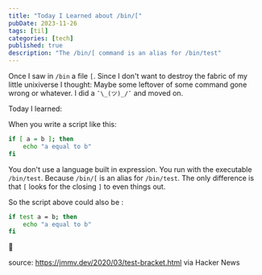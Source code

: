 ```yaml
---
title: "Today I Learned about /bin/["
pubDate: 2023-11-26
tags: [til]
categories: [tech]
published: true
description: "The /bin/[ command is an alias for /bin/test"
---
```


Once I saw in `/bin` a file `[`. Since I don't want to destroy the fabric of my little unixiverse I thought: Maybe some leftover of some command gone wrong or whatever. I did a `¯\_(ツ)_/¯` and moved on.

Today I learned:

When you write a script like this:

```bash
if [ a = b ]; then
	echo "a equal to b"
fi
```

You don't use a language built in expression. You run with the executable `/bin/test`. Because `/bin/[` is an alias for `/bin/test`. The only difference is that `[` looks for the closing `]` to even things out.

So the script above could also be :

```bash
if test a = b; then
	echo "a equal to b"
fi
```

🤯

source: https://jmmv.dev/2020/03/test-bracket.html via Hacker News
